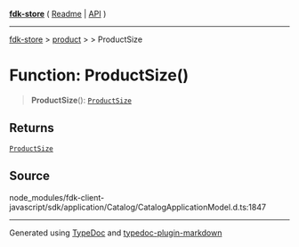[**fdk-store**](../../../README.md) ( [Readme](../../../README.md) \| [API](../../../API.md) )

---

[fdk-store](../../../API.md) > [product](../../README.md) > [<internal>](../README.md) > ProductSize

# Function: ProductSize()

> **ProductSize**(): [`ProductSize`](../type-aliases/type-alias.ProductSize.md)

## Returns

[`ProductSize`](../type-aliases/type-alias.ProductSize.md)

## Source

node_modules/fdk-client-javascript/sdk/application/Catalog/CatalogApplicationModel.d.ts:1847

---

Generated using [TypeDoc](https://typedoc.org/) and [typedoc-plugin-markdown](https://www.npmjs.com/package/typedoc-plugin-markdown)
